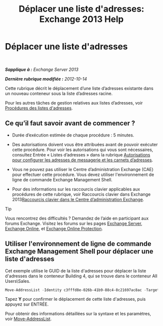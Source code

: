 ﻿---
title: "Déplacer une liste d'adresses: Exchange 2013 Help"
TOCTitle: Déplacer une liste d'adresses
ms:assetid: c843bbd5-6c0e-41e1-b749-7ae87c1beb25
ms:mtpsurl: https://technet.microsoft.com/fr-fr/library/Bb124534(v=EXCHG.150)
ms:contentKeyID: 50479156
ms.date: 04/24/2018
mtps_version: v=EXCHG.150
ms.translationtype: HT
---

# Déplacer une liste d'adresses

 

_**Sapplique à :** Exchange Server 2013_

_**Dernière rubrique modifiée :** 2012-10-14_

Cette rubrique décrit le déplacement d’une liste d’adresses existante dans un nouveau conteneur sous la liste d’adresses racine.

Pour les autres tâches de gestion relatives aux listes d’adresses, voir [Procédures des listes d'adresses](address-list-procedures-exchange-2013-help.md).

## Ce qu’il faut savoir avant de commencer ?

  - Durée d’exécution estimée de chaque procédure : 5 minutes.

  - Des autorisations doivent vous être attribuées avant de pouvoir exécuter cette procédure. Pour voir les autorisations qui vous sont nécessaires, consultez Entrée « Listes d’adresses » dans la rubrique [Autorisations pour configurer les adresses de messagerie et les carnets d’adresses](email-address-and-address-book-permissions-exchange-2013-help.md).

  - Vous ne pouvez pas utiliser le Centre d’administration Exchange (CAE) pour effectuer cette procédure. Vous devez utiliser l'environnement de ligne de commande Exchange Management Shell.

  - Pour des informations sur les raccourcis clavier applicables aux procédures de cette rubrique, voir Raccourcis clavier dans Exchange 2013[Raccourcis clavier dans le Centre d’administration Exchange](keyboard-shortcuts-in-the-exchange-admin-center-exchange-online-protection-help.md).

> [!TIP]
> Vous rencontrez des difficultés ? Demandez de l’aide en participant aux forums Exchange. Visitez les forums sur les pages <a href="https://go.microsoft.com/fwlink/p/?linkid=60612">Exchange Server</a>, <a href="https://go.microsoft.com/fwlink/p/?linkid=267542">Exchange Online</a>, et <a href="https://go.microsoft.com/fwlink/p/?linkid=285351">Exchange Online Protection</a>.


## Utiliser l'environnement de ligne de commande Exchange Management Shell pour déplacer une liste d'adresses

Cet exemple utilise le GUID de la liste d'adresses pour déplacer la liste d'adresses dans le conteneur Building 4, qui se trouve dans le conteneur All Users\\Sales.

```powershell
Move-AddressList -Identity c3fffd8e-026b-41b9-88c4-8c21697ac8ac -Target "\All Users\Sales\Building4"
```

Tapez **Y** pour confirmer le déplacement de cette liste d'adresses, puis appuyez sur ENTRÉE.

Pour obtenir des informations détaillées sur la syntaxe et les paramètres, voir [Move-AddressList](https://technet.microsoft.com/fr-fr/library/bb124520\(v=exchg.150\)).

